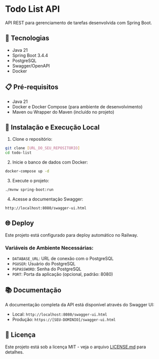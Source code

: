 # Todo List API

API REST para gerenciamento de tarefas desenvolvida com Spring Boot.

## 🚀 Tecnologias

- Java 21
- Spring Boot 3.4.4
- PostgreSQL
- Swagger/OpenAPI
- Docker

## 📋 Pré-requisitos

- Java 21
- Docker e Docker Compose (para ambiente de desenvolvimento)
- Maven ou Wrapper do Maven (incluído no projeto)

## 🔧 Instalação e Execução Local

1. Clone o repositório:
```bash
git clone [URL_DO_SEU_REPOSITORIO]
cd todo-list
```

2. Inicie o banco de dados com Docker:
```bash
docker-compose up -d
```

3. Execute o projeto:
```bash
./mvnw spring-boot:run
```

4. Acesse a documentação Swagger:
```
http://localhost:8080/swagger-ui.html
```

## 🌐 Deploy

Este projeto está configurado para deploy automático no Railway.

### Variáveis de Ambiente Necessárias:

- `DATABASE_URL`: URL de conexão com o PostgreSQL
- `PGUSER`: Usuário do PostgreSQL
- `PGPASSWORD`: Senha do PostgreSQL
- `PORT`: Porta da aplicação (opcional, padrão: 8080)

## 📚 Documentação

A documentação completa da API está disponível através do Swagger UI:

- Local: `http://localhost:8080/swagger-ui.html`
- Produção: `https://[SEU-DOMINIO]/swagger-ui.html`

## 📄 Licença

Este projeto está sob a licença MIT - veja o arquivo [LICENSE.md](LICENSE.md) para detalhes. 